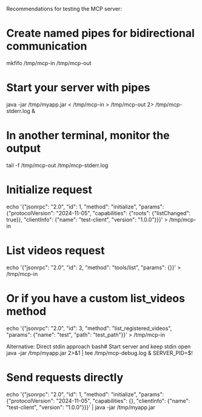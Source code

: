 Recommendations for testing the MCP server:

# Create named pipes for bidirectional communication
mkfifo /tmp/mcp-in /tmp/mcp-out

# Start your server with pipes
java -jar /tmp/myapp.jar < /tmp/mcp-in > /tmp/mcp-out 2> /tmp/mcp-stderr.log &

# In another terminal, monitor the output
tail -f /tmp/mcp-out /tmp/mcp-stderr.log

# Initialize request
echo '{"jsonrpc": "2.0", "id": 1, "method": "initialize", "params": {"protocolVersion": "2024-11-05", "capabilities": {"roots": {"listChanged": true}}, "clientInfo": {"name": "test-client", "version": "1.0.0"}}}' > /tmp/mcp-in

# List videos request
echo '{"jsonrpc": "2.0", "id": 2, "method": "tools/list", "params": {}}' > /tmp/mcp-in

# Or if you have a custom list_videos method
echo '{"jsonrpc": "2.0", "id": 3, "method": "list_registered_videos", "params": {"name": "test", "path": "test_path"}}' > /tmp/mcp-in

Alternative: Direct stdin approach
bash# Start server and keep stdin open
java -jar /tmp/myapp.jar 2>&1 | tee /tmp/mcp-debug.log &
SERVER_PID=$!

# Send requests directly
echo '{"jsonrpc": "2.0", "id": 1, "method": "initialize", "params": {"protocolVersion": "2024-11-05", "capabilities": {}, "clientInfo": {"name": "test-client", "version": "1.0.0"}}}' | java -jar /tmp/myapp.jar

